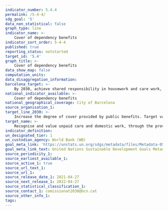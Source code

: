 ```yaml
---
indicator_number: 5.4.4
permalink: /5-4-4/
sdg_goal: '5'
data_non_statistical: false
graph_type: line
indicator_name: >-
    Cover of dependency benefits
indicator_sort_order: 5-4-4
published: true
reporting_status: notstarted
target_id: '5.4'
graph_title: >-
    Cover of dependency benefits
data_show_map: false
computation_units:
data_disaggregation_information:
barcelona_target: >-
    By 2030, achieve shared responsibility in housework and care work, both within families and between families, companies and public administration
national_indicator_available: >-
	Cover of dependency benefits
national_geographical_coverage: City of Barcelona
source_organisation_1: 
target_line_2030: >-
    Increase the degree of cover provided by public benefits. Target value 2030: Pending to be determined
target_name: >-
    Recognise and value unpaid care and domestic work, through the provision of public services, infrastructure and the formulation of social protection policies, as well as promoting shared responsibility within the household and the family, as nationally appropriate
indicator_definition:
un_designated_tier: 1
un_custodian_agency: World Bank (WB)
goal_meta_link: 'https://unstats.un.org/sdgs/metadata/files/Metadata-05-04-01.pdf'
goal_meta_link_text: United Nations Sustainable Development Goals Metadata (pdf 894kB)
source_periodicity_1: 
source_earliest_available_1: 
source_active_1: true
source_url_text_1:
source_url_1: 
source_release_date_1: 2021-04-27
source_next_release_1: 2022-04-27
source_statistical_classification_1: 
source_contact_1: comissionat2030@bcn.cat
source_other_info_1: 
tags:
---
```

